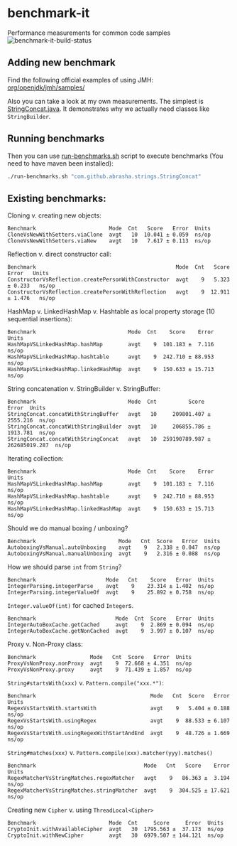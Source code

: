 # benchmark-it
Performance measurements for common code samples ![benchmark-it-build-status](https://travis-ci.org/Abrasha/benchmark-it.svg?branch=feature%2Ftravis-support)

## Adding new benchmark
Find the following official examples of using JMH: [org/openjdk/jmh/samples/](http://hg.openjdk.java.net/code-tools/jmh/file/tip/jmh-samples/src/main/java/org/openjdk/jmh/samples/)

Also you can take a look at my own measurements. The simplest is [StringConcat.java](https://github.com/Abrasha/benchmark-it/blob/master/src/main/java/com/github/abrasha/strings/StringConcat.java). It demonstrates why we actually need classes like `StringBuilder`.


## Running benchmarks

Then you can use [run-benchmarks.sh](https://github.com/Abrasha/benchmark-it/blob/master/run-benchmarks.sh) script to execute benchmarks (You need to have maven been installed):
```bash
./run-benchmarks.sh "com.github.abrasha.strings.StringConcat"
```

## Existing benchmarks:

Cloning v. creating new objects:
```
Benchmark                       Mode  Cnt   Score   Error  Units
CloneVsNewWithSetters.viaClone  avgt   10  10.041 ± 0.059  ns/op
CloneVsNewWithSetters.viaNew    avgt   10   7.617 ± 0.113  ns/op
```

Reflection v. direct constructor call:
```
Benchmark                                            Mode  Cnt   Score     Error   Units
ConstructorVsReflection.createPersonWithConstructor  avgt    9   5.323   ± 0.233   ns/op
ConstructorVsReflection.createPersonWithReflection   avgt    9  12.911   ± 1.476   ns/op
```

HashMap v. LinkedHashMap v. Hashtable as local property storage (10 sequential insertions):
```
Benchmark                             Mode  Cnt    Score    Error  Units
HashMapVSLinkedHashMap.hashMap        avgt    9  101.183 ±  7.116  ns/op
HashMapVSLinkedHashMap.hashtable      avgt    9  242.710 ± 88.953  ns/op
HashMapVSLinkedHashMap.linkedHashMap  avgt    9  150.633 ± 15.713  ns/op
```

String concatenation v. StringBuilder v. StringBuffer:
```
Benchmark                             Mode  Cnt          Score           Error  Units
StringConcat.concatWithStringBuffer   avgt   10     209801.407 ±      2555.216  ns/op
StringConcat.concatWithStringBuilder  avgt   10     206855.786 ±      1913.781  ns/op
StringConcat.concatWithStringConcat   avgt   10  259190789.987 ± 262685019.287  ns/op
```

Iterating collection:
```
Benchmark                             Mode  Cnt    Score    Error  Units
HashMapVSLinkedHashMap.hashMap        avgt    9  101.183 ±  7.116  ns/op
HashMapVSLinkedHashMap.hashtable      avgt    9  242.710 ± 88.953  ns/op
HashMapVSLinkedHashMap.linkedHashMap  avgt    9  150.633 ± 15.713  ns/op
```

Should we do manual boxing / unboxing?

```
Benchmark                          Mode   Cnt  Score   Error  Units
AutoboxingVsManual.autoUnboxing    avgt    9   2.338 ± 0.047  ns/op
AutoboxingVsManual.manualUnboxing  avgt    9   2.316 ± 0.088  ns/op
```

How we should parse `int` from `String`?
```
Benchmark                      Mode   Cnt    Score   Error  Units
IntegerParsing.integerParse    avgt    9    23.314 ± 1.402  ns/op
IntegerParsing.integerValueOf  avgt    9    25.892 ± 0.758  ns/op
```

`Integer.valueOf(int)` for cached `Integer`s.
```
Benchmark                         Mode  Cnt  Score   Error  Units
IntegerAutoBoxCache.getCached     avgt    9  2.869 ± 0.094  ns/op
IntegerAutoBoxCache.getNonCached  avgt    9  3.997 ± 0.107  ns/op
```

Proxy v. Non-Proxy class:
```
Benchmark                 Mode   Cnt  Score   Error  Units
ProxyVsNonProxy.nonProxy  avgt    9  72.668 ± 4.351  ns/op
ProxyVsNonProxy.proxy     avgt    9  71.439 ± 1.857  ns/op
```

`String#startsWith(xxx)` v. `Pattern.compile("xxx.*")`:
```
Benchmark                                    Mode   Cnt  Score   Error  Units
RegexVsStartsWith.startsWith                 avgt    9   5.404 ± 0.188  ns/op
RegexVsStartsWith.usingRegex                 avgt    9  88.533 ± 6.107  ns/op
RegexVsStartsWith.usingRegexWithStartAndEnd  avgt    9  48.726 ± 1.669  ns/op
```

`String#matches(xxx)` v. `Pattern.compile(xxx).matcher(yyy).matches()`
```
Benchmark                                  Mode   Cnt   Score    Error  Units
RegexMatcherVsStringMatches.regexMatcher   avgt    9   86.363 ±  3.194  ns/op
RegexMatcherVsStringMatches.stringMatcher  avgt    9  304.525 ± 17.621  ns/op
```

Creating new `Cipher` v. using `ThreadLocal<Cipher>`
```
Benchmark                       Mode  Cnt     Score     Error  Units
CryptoInit.withAvailableCipher  avgt   30  1795.563 ±  37.173  ns/op
CryptoInit.withNewCipher        avgt   30  6979.507 ± 144.121  ns/op
```